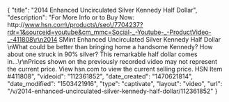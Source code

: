 {
    "title": "2014 Enhanced Uncirculated Silver Kennedy Half Dollar",
    "description": "For More Info or to Buy Now: http:\/\/www.hsn.com\/products\/seo\/7704237?rdr=1&sourceid=youtube&cm_mmc=Social-_-Youtube-_-ProductVideo-_-411808\r\n2014 SMint Enhanced Uncirculated Silver Kennedy Half Dollar  \nWhat could be better than bringing home a handsome Kennedy? How about one struck in 90% silver? This remarkable half dollar comes in...\r\nPrices shown on the previously recorded video may not represent the current price.  View hsn.com to view the current selling price. HSN Item #411808",
    "videoid": "112361852",
    "date_created": "1470621814",
    "date_modified": "1503421916",
    "type": "captivate",
    "layout": "video",
    "url": "\/v\/2014-enhanced-uncirculated-silver-kennedy-half-dollar\/112361852"
}